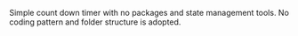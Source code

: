 Simple count down timer with no packages and state management tools.
No coding pattern and folder structure is adopted.
